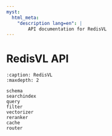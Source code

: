 ```yaml
---
myst:
  html_meta:
    "description lang=en": |
        API documentation for RedisVL
---
```


# RedisVL API

```{toctree}
:caption: RedisVL
:maxdepth: 2

schema
searchindex
query
filter
vectorizer
reranker
cache
router
```

